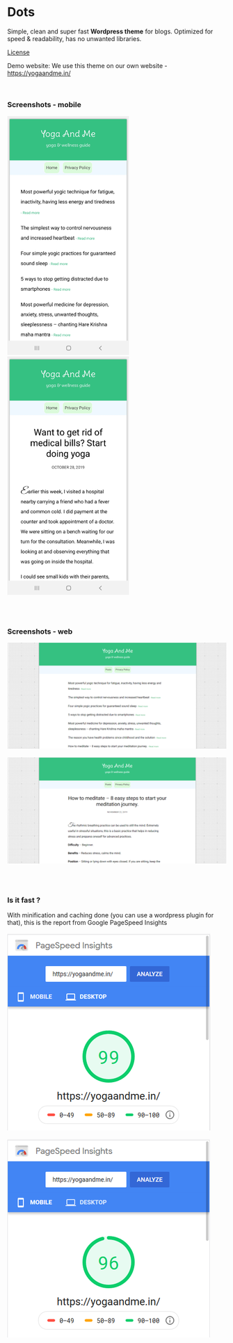 # Dots
Simple, clean and super fast <b>Wordpress theme</b> for blogs. Optimized for speed & readability, has no unwanted libraries.

<a href= "https://raw.githubusercontent.com/yogaandme/dots-wordpress-theme/master/LICENSE">License</a>

Demo website: We use this theme on our own website - https://yogaandme.in/

<br>
<h3>Screenshots - mobile</h3>

<kbd>
<img src="https://raw.githubusercontent.com/yogaandme/dots-wordpress-theme/master/mob-screenshot1.png" width="280px"/>
</kbd>
&nbsp;&nbsp;&nbsp;&nbsp;&nbsp;&nbsp;
<kbd>
<img src="https://raw.githubusercontent.com/yogaandme/dots-wordpress-theme/master/mob-screenshot2.png" width="280px"/>
</kbd>

<br><br>
<h3>Screenshots - web</h3>

<kbd>
<img src="https://raw.githubusercontent.com/yogaandme/dots-wordpress-theme/master/screenshot3.PNG"/>
</kbd> <br><br>
<kbd>
<img src="https://raw.githubusercontent.com/yogaandme/dots-wordpress-theme/master/screenshot5.PNG"/>
</kbd>

<br><br>
<h3>Is it fast ?</h3>
With minification and caching done (you can use a wordpress plugin for that), this is the report from Google PageSpeed Insights <br><br>
<kbd>
<img src="https://raw.githubusercontent.com/yogaandme/dots-wordpress-theme/master/page-speed-desktop.PNG"/>
</kbd> <br><br>
<kbd>
<img src="https://raw.githubusercontent.com/yogaandme/dots-wordpress-theme/master/page-speed-mobile.PNG"/>
</kbd>

